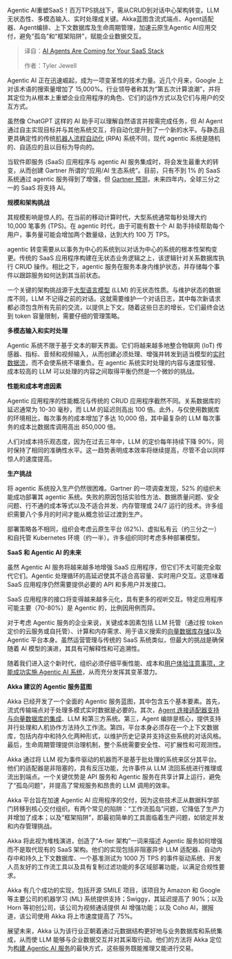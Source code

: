 <!--
title: AI Agent将变革你的SaaS技术栈
cover: https://cdn.thenewstack.io/media/2025/04/56e4fbda-headway-5qgiuubxkwm-unsplash-scaled.jpg
summary: Agentic AI重塑SaaS！百万TPS挑战下，需从CRUD到对话中心架构转变。LLM无状态性、多模态输入、实时处理成关键。Akka蓝图含流式端点、Agent适配器、Agent编排、上下文数据库及生命周期管理，加速云原生Agentic AI应用交付，避免“孤岛”和“框架陷阱”，赋能企业数据交互。
-->

Agentic AI重塑SaaS！百万TPS挑战下，需从CRUD到对话中心架构转变。LLM无状态性、多模态输入、实时处理成关键。Akka蓝图含流式端点、Agent适配器、Agent编排、上下文数据库及生命周期管理，加速云原生Agentic AI应用交付，避免“孤岛”和“框架陷阱”，赋能企业数据交互。

> 译自：[AI Agents Are Coming for Your SaaS Stack](https://thenewstack.io/ai-agents-are-coming-for-your-saas-stack/)
> 
> 作者：Tyler Jewell

Agentic AI 正在迅速崛起，成为一项变革性的技术力量。近几个月来，Google 上对该术语的搜索量增加了 15,000%。行业领导者称其为“第五次计算浪潮”，并将其定位为从根本上重塑企业应用程序的角色、它们的运作方式以及它们与用户的交互方式。

虽然像 ChatGPT 这样的 AI 助手可以理解自然语言并按需完成任务，但 AI Agent 通过自主实现目标并与其他系统交互，将自动化提升到了一个新的水平。与静态且更具确定性的传统[机器人流程自动化](https://thenewstack.io/robocorp-makes-remote-process-automation-programmable/) (RPA) 系统不同，现代 agentic 系统是随机的、自适应的且以目标为导向的。

当软件即服务 (SaaS) 应用程序与 agentic AI 服务集成时，将会发生最重大的转变，从而创建 Gartner 所谓的“应用/AI 生态系统”。目前，只有不到 1% 的 SaaS 系统通过 agentic 服务得到了增强，但 [Gartner 预测](https://www.gartner.com/en/newsroom/press-releases/2024-03-11-gartner-predicts-one-third-of-interactions-with-genai-services-will-use-action-models-and-autonomous-agents-for-task-completion-by-2028?utm_source=chatgpt.com)，未来四年内，全球三分之一的 SaaS 将支持 AI。

**规模和架构挑战**

其规模影响是惊人的。在当前的移动计算时代，大型系统通常每秒处理大约 10,000 笔事务 (TPS)。在 agentic 时代，由于可能有数十个 AI 助手持续帮助每个用户，事务量可能会增加两个数量级，达到大约 100 万 TPS。

agentic 转变需要从以事务为中心的系统到以对话为中心的系统的根本性架构变更。传统的 SaaS 应用程序构建在无状态业务逻辑之上，该逻辑针对关系数据库执行 CRUD 操作。相比之下，agentic 服务在服务本身内维护状态，并存储每个事件以跟踪服务如何达到其当前状态。

一个关键的架构挑战源于[大型语言模型](https://thenewstack.io/what-large-language-models-can-do-well-now-and-what-they-cant/) (LLM) 的无状态性质。与维护状态的数据库不同，LLM 不记得之前的对话。这就需要维护一个对话日志，其中每次新请求都必须包含所有先前的交流，以提供上下文。随着这些日志的增长，它们最终会达到 token 容量限制，需要仔细的管理策略。

**多模态输入和实时处理**

Agentic 系统不限于基于文本的聊天界面。它们将越来越多地整合物联网 (IoT) 传感器、指标、音频和视频输入，从而创建必须处理、增强并转发到适当模型的[实时数据流](https://thenewstack.io/bridging-the-data-gap-real-time-user-facing-analytics/)，而不会使系统不堪重负。在 agentic 系统实时处理的内容与速度较慢、成本较高的 LLM 可以处理的内容之间取得平衡仍然是一个微妙的挑战。

**性能和成本考虑因素**

Agentic 应用程序的性能概况与传统的 CRUD 应用程序截然不同。关系数据库的延迟通常为 10-30 毫秒，而 LLM 的延迟则高出 100 倍。此外，与仅使用数据库的环境相比，每次事务的成本增加了多达 10,000 倍，其中最复杂的 LLM 每次事务的成本比数据库调用高出 850,000 倍。

人们对成本持乐观态度，因为在过去三年中，LLM 的定价每年持续下降 90%，同时保持了相同的准确性水平。这一趋势表明成本效率将继续提高，尽管不会以同样惊人的速度提高。

**生产挑战**

将 agentic 系统投入生产仍然很困难。Gartner 的一项调查发现，52% 的组织未能成功部署其 agentic 系统。失败的原因包括实验性方法、数据质量问题、安全问题、行不通的成本等式以及不适合并发、内存管理或 24/7 运行的技术。许多组织需要八个多月的时间才能从概念验证过渡到生产。

部署策略各不相同，组织会考虑云原生平台 (62%)、虚拟私有云（约三分之一）和自托管 Kubernetes 环境（约一半）。许多组织同时考虑多种部署模型。

**SaaS 和 Agentic AI 的未来**

虽然 Agentic AI 服务将越来越多地增强 SaaS 应用程序，但它们不太可能完全取代它们。Agentic 处理循环的高延迟使其不适合高容量、实时用户交互。这意味着 SaaS 应用程序仍然需要提供必要的 API 和多用户并发接口。

SaaS 应用程序的接口将变得越来越多元化，具有更多的视听交互。特定应用程序可能主要（70-80%）是 Agentic 的，比例因用例而异。

对于考虑 Agentic 服务的企业来说，关键成本因素包括 LLM 托管（通过按 token 定价的云服务或自托管）、计算和内存需求、用于语义搜索的[向量数据库存储](https://thenewstack.io/onehouse-automates-vector-embedding-for-its-data-lakehouse/)以及 Agentic 平台本身。虽然运营管理与传统的 SaaS 系统类似，但最大的挑战是确保随着 AI 模型的演进，其具有可解释性和可追溯性。

随着我们进入这个新时代，组织必须仔细平衡性能、成本和[用户体验注意事项，才能成功实施 Agentic AI 系统](https://thenewstack.io/graphql-can-compose-headless-systems-to-boost-user-experience/)，从而充分发挥其变革潜力。

**Akka 建议的 Agentic 服务蓝图**

Akka 已经开发了一个全面的 Agentic 服务蓝图，其中包含五个基本要素。首先，流式传输端点对于处理多模式实时数据是必要的。其次，[Agent 连接适配器支持与向量数据库的集成](https://thenewstack.io/how-ai-agents-are-about-to-change-your-digital-life/)、LLM 和第三方系统。第三，Agent 编排是核心，提供支持并行处理和人机协作方法持久工作流。第四，平台本身必须存在一个上下文数据库，包括内存中和持久化两种形式，以维护历史记录并支持这些系统的对话风格。最后，生命周期管理提供治理机制，整个系统需要安全性、可扩展性和可观测性。

Akka 通过将 LLM 视为事件驱动的机器而不是基于批处理的系统来区分其平台。他们的适配器是非阻塞的，具有反压功能，允许事件从 LLM 流回系统进行推理或流出到端点。一个关键优势是 API 服务和 Agentic 服务在共享计算上运行，避免了“孤岛问题”，并提高了常规服务和昂贵的 LLM 调用的效率。

Akka 平台旨在加速 Agentic AI 应用程序的交付，因为这些技术正从数据科学部门转移到核心交付组织。有两个常见的陷阱：“工作流孤岛”问题，它降低了生产力并增加了成本；以及“框架陷阱”，即最初简单的工具面临着生产问题，如锁定并发和内存管理挑战。

Akka 将此视为堆栈演进，创造了“A-tier 架构”一词来描述 Agentic 服务如何增强而不是取代现有的 SaaS 架构。他们的实现包括非阻塞异步 LLM 适配器、自动内存中和持久上下文数据库、一个基准测试为 1000 万 TPS 的事件驱动系统、开发人员友好的工作流工具以及具有复制过滤功能的多区域部署功能，以满足合规性要求。

Akka 有几个成功的实现，包括开源 SMILE 项目，该项目为 Amazon 和 Google 等主要公司的机器学习 (ML) 系统提供支持；Swiggy，其延迟提高了 90%；以及 Horn 等初创公司，该公司为视频通话提供 AI 增强功能；以及 Coho AI，据报道，该公司使用 Akka 将上市速度提高了 75%。

展望未来，Akka 认为该行业正朝着通过元数据结构更好地与业务数据库和系统集成，从而使 LLM 能够与企业数据交互并对其采取行动。他们的方法将 Akka 定位为[构建 Agentic AI 服务](https://thenewstack.io/tutorial-build-a-rag-agent-with-azure-ai-agent-service-sdk/)的最快方式，这些服务既能推理又能进行交易。